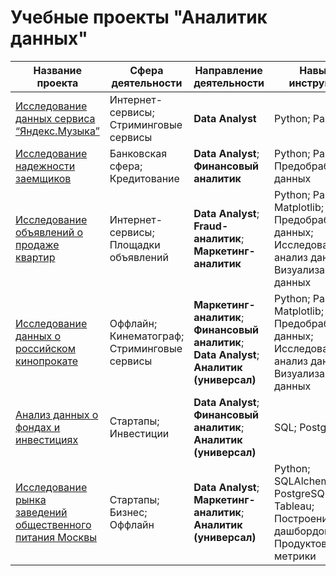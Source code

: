 # Учебные проекты "Аналитик данных"

| Название проекта | Сфера деятельности | Направление деятельности | Навыки и инструменты |
| --- | --- | --- | --- |
| [Исследование данных сервиса “Яндекс.Музыка”](https://github.com/Barbazyza/Portfolio/tree/main/Исследование%20данных%20сервиса%20“Яндекс.Музыка”) | Интернет-сервисы; Стриминговые сервисы | **Data Analyst** | Python; Pandas |
| [Исследование надежности заемщиков](https://github.com/Barbazyza/Portfolio/tree/main/Исследование%20надёжности%20заёмщиков) | Банковская сфера; Кредитование | **Data Analyst**; **Финансовый аналитик** | Python; Pandas; Предобработка данных |
| [Исследование объявлений о продаже квартир](https://github.com/Barbazyza/Portfolio/tree/main/Исследование%20объявлений%20о%20продаже%20квартир) | Интернет-сервисы; Площадки объявлений | **Data Analyst**; **Fraud-аналитик**; **Маркетинг-аналитик** | Python; Pandas; Matplotlib; Предобработка данных; Исследовательский анализ данных; Визуализация данных |
| [Исследование данных о российском кинопрокате](https://github.com/Barbazyza/Portfolio/tree/main/Исследование%20данных%20о%20российском%20кинопрокате) | Оффлайн; Кинематограф; Стриминговые сервисы | **Маркетинг-аналитик**; **Финансовый аналитик**; **Data Analyst**; **Аналитик (универсал)**  | Python; Pandas; Matplotlib; Seaborn; Предобработка данных; Исследовательский анализ данных; Визуализация данных |
| [Анализ данных о фондах и инвестициях](https://github.com/Barbazyza/Portfolio/tree/main/Анализ%20данных%20о%20фондах%20и%20инвестициях) | Стартапы; Инвестиции | **Data Analyst**; **Финансовый аналитик**; **Аналитик (универсал)**  | SQL; PostgreSQL |
| [Исследование рынка заведений общественного питания Москвы](https://github.com/Barbazyza/Portfolio/tree/main/Подготовка%20исследования%20рынка%20заведений%20общественного%20питания%20Москвы) | Стартапы; Бизнес; Оффлайн | **Data Analyst**; **Маркетинг-аналитик**; **Аналитик (универсал)**  | Python; SQLAlchemy; PostgreSQL; dash; Tableau; Построение дашбордов; Продуктовые метрики |
